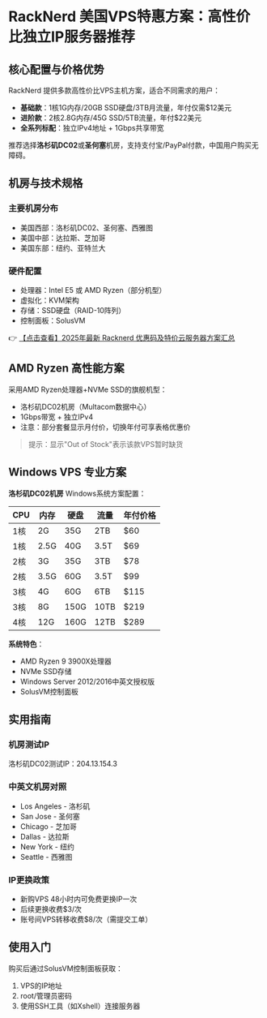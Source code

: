 # RackNerd 美国VPS特惠方案：高性价比独立IP服务器推荐

## 核心配置与价格优势

RackNerd 提供多款高性价比VPS主机方案，适合不同需求的用户：

- **基础款**：1核1G内存/20GB SSD硬盘/3TB月流量，年付仅需$12美元
- **进阶款**：2核2.8G内存/45G SSD/5TB流量，年付$22美元
- **全系列标配**：独立IPv4地址 + 1Gbps共享带宽

推荐选择**洛杉矶DC02**或**圣何塞**机房，支持支付宝/PayPal付款，中国用户购买无障碍。

## 机房与技术规格

### 主要机房分布
- 美国西部：洛杉矶DC02、圣何塞、西雅图
- 美国中部：达拉斯、芝加哥
- 美国东部：纽约、亚特兰大

### 硬件配置
- 处理器：Intel E5 或 AMD Ryzen（部分机型）
- 虚拟化：KVM架构
- 存储：SSD硬盘（RAID-10阵列）
- 控制面板：SolusVM

👉 [【点击查看】2025年最新 Racknerd 优惠码及特价云服务器方案汇总](https://bit.ly/Rack_Nerd)

## AMD Ryzen 高性能方案

采用AMD Ryzen处理器+NVMe SSD的旗舰机型：
- 洛杉矶DC02机房（Multacom数据中心）
- 1Gbps带宽 + 独立IPv4
- 注意：部分套餐显示月付价，切换年付可享表格优惠价

> 提示：显示"Out of Stock"表示该款VPS暂时缺货

## Windows VPS 专业方案

**洛杉矶DC02机房** Windows系统方案配置：

| CPU | 内存 | 硬盘 | 流量 | 年付价格 |
|-----|------|------|------|---------|
| 1核 | 2G   | 35G  | 2TB  | $60     |
| 1核 | 2.5G | 40G  | 3.5T | $69     |
| 2核 | 3G   | 35G  | 3TB  | $78     |
| 2核 | 3.5G | 60G  | 3.5T | $99     |
| 3核 | 4G   | 60G  | 6TB  | $115    |
| 3核 | 8G   | 150G | 10TB | $219    |
| 4核 | 12G  | 160G | 12TB | $289    |

**系统特色**：
- AMD Ryzen 9 3900X处理器
- NVMe SSD存储
- Windows Server 2012/2016中英文授权版
- SolusVM控制面板

## 实用指南

### 机房测试IP
洛杉矶DC02测试IP：204.13.154.3

### 中英文机房对照
- Los Angeles - 洛杉矶
- San Jose - 圣何塞
- Chicago - 芝加哥
- Dallas - 达拉斯
- New York - 纽约
- Seattle - 西雅图

### IP更换政策
- 新购VPS 48小时内可免费更换IP一次
- 后续更换收费$3/次
- 账号间VPS转移收费$8/次（需提交工单）

## 使用入门
购买后通过SolusVM控制面板获取：
1. VPS的IP地址
2. root/管理员密码
3. 使用SSH工具（如Xshell）连接服务器